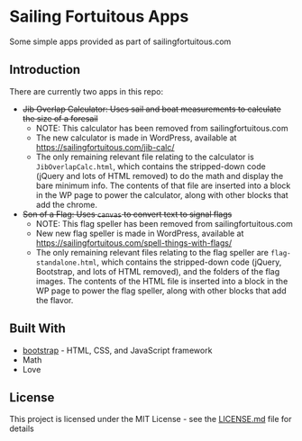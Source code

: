# Sailing Fortuitous Apps
Some simple apps provided as part of sailingfortuitous.com


## Introduction
There are currently two apps in this repo:
* ~~Jib Overlap Calculator: Uses sail and boat measurements to calculate the size of a foresail~~
  * NOTE: This calculator has been removed from sailingfortuitous.com
  * The new calculator is made in WordPress, available at https://sailingfortuitous.com/jib-calc/
  * The only remaining relevant file relating to the calculator is `JibOverlapCalc.html`, which contains the stripped-down code (jQuery and lots of HTML removed) to do the math and display the bare minimum info. The contents of that file are inserted into a block in the WP page to power the calculator, along with other blocks that add the chrome.
* ~~Son of a Flag: Uses `canvas` to convert text to signal flags~~
  * NOTE: This flag speller has been removed from sailingfortuitous.com
  * New new flag speller is made in WordPress, available at https://sailingfortuitous.com/spell-things-with-flags/
  * The only remaining relevant files relating to the flag speller are `flag-standalone.html`, which contains the stripped-down code (jQuery, Bootstrap, and lots of HTML removed), and the folders of the flag images. The contents of the HTML file is inserted into a block in the WP page to power the flag speller, along with other blocks that add the flavor.

## Built With
* [bootstrap](https://github.com/twbs/bootstrap) - HTML, CSS, and JavaScript framework
* Math
* Love

## License
This project is licensed under the MIT License - see the [LICENSE.md](LICENSE.md) file for details
